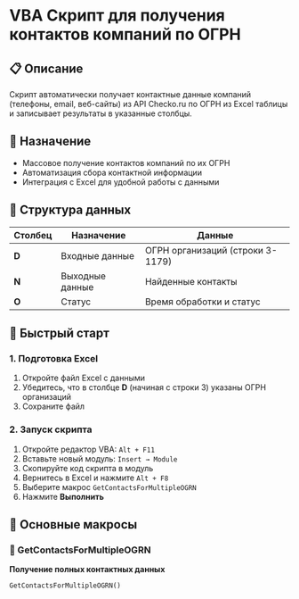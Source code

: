 # VBA Скрипт для получения контактов компаний по ОГРН

## 📋 Описание

Скрипт автоматически получает контактные данные компаний (телефоны, email, веб-сайты) из API Checko.ru по ОГРН из Excel таблицы и записывает результаты в указанные столбцы.

## 🎯 Назначение

- Массовое получение контактов компаний по их ОГРН
- Автоматизация сбора контактной информации
- Интеграция с Excel для удобной работы с данными

## 📁 Структура данных

| Столбец | Назначение | Данные |
|---------|------------|---------|
| **D** | Входные данные | ОГРН организаций (строки 3-1179) |
| **N** | Выходные данные | Найденные контакты |
| **O** | Статус | Время обработки и статус |

## 🚀 Быстрый старт

### 1. Подготовка Excel
1. Откройте файл Excel с данными
2. Убедитесь, что в столбце **D** (начиная с строки 3) указаны ОГРН организаций
3. Сохраните файл

### 2. Запуск скрипта
1. Откройте редактор VBA: `Alt + F11`
2. Вставьте новый модуль: `Insert → Module`
3. Скопируйте код скрипта в модуль
4. Вернитесь в Excel и нажмите `Alt + F8`
5. Выберите макрос `GetContactsForMultipleOGRN`
6. Нажмите **Выполнить**

## 📝 Основные макросы

### 🔹 GetContactsForMultipleOGRN
**Получение полных контактных данных**
```vba
GetContactsForMultipleOGRN()
